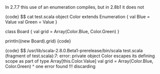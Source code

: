 In 2.7.7 this use of an enumeration compiles, but in 2.8b1 it does not

{code}
$$ cat test.scala
object Color extends Enumeration {
  val Blue = Value
  val Green = Value
}

class Board {
  val grid = Array(Color.Blue, Color.Green)
}

println((new Board).grid)
{code}

{code}
$$ /usr/lib/scala-2.8.0.Beta1-prerelease/bin/scala test.scala
(fragment of test.scala):7: error: private object Color escapes its defining scope as part of type Array[this.Color.Value]
  val grid = Array(Color.Blue, Color.Green)
       ^
one error found
!!!
discarding <script preamble>
{code}

{code}
$$ /usr/lib/scala-2.7.7.final/bin/scala test.scala
[Lscala.Enumeration$$Value;@366025e7
{code}

Ah, this appears to be a REPL problem.

{code}
$$ /usr/lib/scala-2.8.0.Beta1-prerelease/bin/scalac test.scala
$$ /usr/lib/scala-2.8.0.Beta1-prerelease/bin/scala Test
[Lscala.Enumeration$$Value;@7f5663a2
{code}
Arg, I wish I could edit.

Previous comment should have been preceeded with modified code showing a wrapper object with main defined

{code}
$$ cat test.scala
object Test {
object Color extends Enumeration {
  val Blue = Value
  val Green = Value
}

class Board {
  val grid = Array(Color.Blue, Color.Green)
}

def main(args : Array[String]) {
   println((new Board).grid)
}
}
{code}

Is this type error intended? Here is a smaller example showing the situation:
{code}
object test {
  def method() {
    class Foo extends AnyRef {
      object Color {
        object Blue
      }

      class Board {
        val grid = Color.Blue
      }
    }
    new Foo
  }
}
{code}
Where does a name escape its scope? Within the method, Color and Blue are in scope. Outside of the method, neither is visible. Where is the escape?

As a clue to what's happening, changing "new Foo" causes it to compile without error. Either deleting it or replacing it by "val x = new Foo" causes the type error to go away.

What seems to be happening is that Foo is temporarily inferred as the return type of the method's block. That's not desired, though, is it? The block should type check with an expected type of Unit. That means the last statement of the block should also type check with an expected type of Unit. Thus the type of new Foo should not ever make it out of the block's interior.

If anyone wants to defend this situation, then please also say what is different about this example, which does not trigger an error:
{code}
object test {
  def method() {
    class Foo extends AnyRef {
    }
    new Foo
  }
}
{code}
In this example, type Foo escapes its method in the same way as my first example, but now there is no type error. Why should there be an error about Foo's members but not about Foo itself?

If this needs to be fixed in the repl it can be. However, can the type checker's check for escaping values be made less aggressive? In this case it is raising a false alarm.

(In r22184) Fixed SI-3174. Review by spoon

(In r22253) Closes SI-3174 and SI-3560. Review by moors.

(In r22254) Applied patch that closes SI-3560 and still fixes SI-3174.

